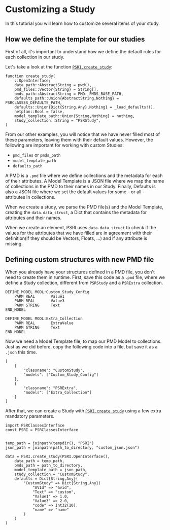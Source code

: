 # Customizing a Study

In this tutorial you will learn how to customize several items of your study.

## How we define the template for our studies

First of all, it's important to understand how we define the default rules for each collection in our study.

Let's take a look at the function [`PSRI.create_study`](@ref):
```
function create_study(
    ::OpenInterface;
    data_path::AbstractString = pwd(),
    pmd_files::Vector{String} = String[],
    pmds_path::AbstractString = PMD._PMDS_BASE_PATH,
    defaults_path::Union{AbstractString,Nothing} = PSRCLASSES_DEFAULTS_PATH,
    defaults::Union{Dict{String,Any},Nothing} = _load_defaults!(),
    netplan::Bool = false,
    model_template_path::Union{String,Nothing} = nothing,
    study_collection::String = "PSRStudy",
)
```

From our other examples, you will notice that we have never filled most of these parameters, leaving them with their default values. However, the following are important for working with custom Studies:

- `pmd_files` or `pmds_path`
- `model_template_path`
- `defaults_path`

A PMD is a `.pmd` file where we define collections and the metadata for each of their attributes. A Model Template is a JSON file where we map the name of collections in the PMD to their names in our Study. Finally, Defaults is also a JSON file where we set the default values for some - or all - attributes in collections.

When we create a study, we parse the PMD file(s) and the Model Template, creating the `data.data_struct`, a Dict that contains the metadata for attributes and their names. 

When we create an element, PSRI uses `data.data_struct` to check if the values for the attributes that we have filled are in agreement with their definition(if they should be Vectors, Floats, ...) and if any attribute is missing. 


## Defining custom structures with new PMD file

When you already have your structures defined in a PMD file, you don't need to create them in runtime. First, save this code as a `.pmd` file, where we define a Study collection, different from `PSRStudy` and a `PSRExtra` collection. 

```
DEFINE_MODEL MODL:Custom_Study_Config
	PARM REAL 		Value1
	PARM REAL 		Value3
	PARM STRING     Text
END_MODEL

DEFINE_MODEL MODL:Extra_Collection
	PARM REAL 		ExtraValue
	PARM STRING     Text
END_MODEL
```

Now we need a Model Template file, to map our PMD Model to collections. Just as we did before, copy the following code into a file, but save it as a `.json` this time.

```
[
    {
        "classname": "CustomStudy",
        "models": ["Custom_Study_Config"]
    },
    {
        "classname": "PSRExtra",
        "models": ["Extra_Collection"]
    }
]
```

After that, we can create a Study with [`PSRI.create_study`](@ref) using a few extra mandatory parameters.

```
import PSRClassesInterface
const PSRI = PSRClassesInterface


temp_path = joinpath(tempdir(), "PSRI")
json_path = joinpath(path_to_directory, "custom_json.json")

data = PSRI.create_study(PSRI.OpenInterface(), 
    data_path = temp_path, 
    pmds_path = path_to_directory, 
    model_template_path = json_path, 
    study_collection = "CustomStudy", 
    defaults = Dict{String,Any}(
        "CustomStudy" => Dict{String,Any}(
            "AVId" => "avid", 
            "Text" => "custom", 
            "Value1" => 1.0, 
            "Value3" => 2.0, 
            "code" => Int32(10), 
            "name" => "name"
        )
    )
)

```